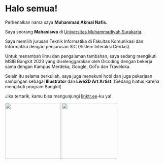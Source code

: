# Halo semua! 

Perkenalkan nama saya **Muhammad Akmal Nafis**.

Saya seorang **Mahasiswa** di [Universitas Muhammadiyah Surakarta](https://www.ums.ac.id/en).

Saya memilih jurusan Teknik Informatika di Fakultas Komunikasi dan Informatika dengan penjurusan SIC (Sistem Interaksi Cerdas).

Untuk menambah ilmu dan pengalaman tambahan, saya sedang mengikuti MSIB Bangkit 2023 yang diselenggarakan oleh Dicoding dengan bekerja sama dengan Kampus Merdeka, Google, GoTo dan Traveloka.

Selain itu selama berkuliah, saya juga menekuni hobi dan juga pekerjaan sampingan sebagai **Illustrator** dan **Live2D Art Artist**. (Sedang hiatus karena mengikuti program Bangkit)

Jika tertarik, kamu bisa mengunjungi [linktr.ee](https://linktr.ee/ssrakuen)-ku ya!

<p align="left">
<a href="https://github.com/ssrakuen">
  <img height="180em" src="https://github-readme-stats-eight-theta.vercel.app/api?username=gilangadhan&show_icons=true&theme=algolia&include_all_commits=true&count_private=true"/>
  <img height="180em" src="https://github-readme-stats-eight-theta.vercel.app/api/top-langs/?username=gilangadhan&layout=compact&langs_count=8&theme=algolia"/>
</a>
</p>
